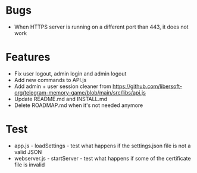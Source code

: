 # Bugs

- When HTTPS server is running on a different port than 443, it does not work

# Features

- Fix user logout, admin login and admin logout
- Add new commands to API.js
- Add admin + user session cleaner from https://github.com/libersoft-org/telegram-memory-game/blob/main/src/libs/api.js
- Update README.md and INSTALL.md
- Delete ROADMAP.md when it's not needed anymore

# Test

- app.js - loadSettings - test what happens if the settings.json file is not a valid JSON
- webserver.js - startServer - test what happens if some of the certificate file is invalid
